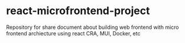 # react-microfrontend-project
Repository for share document about building web frontend with micro frontend archiecture using react CRA, MUI, Docker, etc
